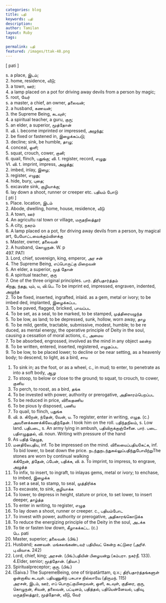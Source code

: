 ```yaml
---
categories: blog
title: பதி
keywords: பதி
description: 
author: Tamilan
layout: Ruby
tags: 
 
permalink: பதி
featured: /images/ttak-48.png
---
```

  
[ pati ]  
  
s. a place, இடம்;  
2. home, residence, வீடு;  
3. a town, ஊர்;  
4. a lamp placed on a pot for driving away devils from a person by magic;  
5. root, வேர்  
s. a master, a chief, an owner, தலைவன்;  
2. a husband, கணவன்;  
3. the Supreme Being, கடவுள்;  
4. a spiritual teacher, a guru, குரு;  
5. an elder, a superior, மூத்தோன்  
II. வி. i. become imprinted or impressed, அழுந்து;  
2. be fixed or fastened in, இழைக்கப்படு;  
3. decline; sink, be humble, தாழு;  
4. conceal, ஒளி;  
5. squat, crouch, cower, குனி;  
6. quail, flinch, பதுங்கு; வி. t. register, record, எழுது  
VI. வி. t. imprint, impress, அழுத்து;  
2. imbed, inlay, இழை;  
3. register, எழுது;  
4. hide, bury, புதை;  
5. excavate sink, குழியாக்கு;  
6. lay down a shoot, runner or creeper etc. பதியம் போடு  
[ pti ]  
s. Place. location, இடம்  
2. Abode, dwelling, home, house, residence, வீடு  
3. A town, ஊர்  
4. An agricultu ral town or village, மருதநிலத்தூர்  
5. A city, நகரம்  
6. A lamp placed on a pot, for driving away devils from a person, by magical art, பேயோட்டவைக்கும்விளக்கு  
s. Master, owner, தலைவன்  
2. A husband, கொழுநன். W. p  
497. PATI  
3. Lord, chief, sovereign, king, emperor, அர சன்  
4. The Supreme Being, எப்பொருட்கு மிறைவன்  
5. An elder, a superior, மூத் தோன்  
6. A spiritual teacher, குரு  
7. One of the three original principles. பார். திரிபதார்த்தம்  
கிறது, ந்தது, யும், ய, வி.பெ. To be imprint ed, impressed, engraven, indented, அழுந்த  
2. To be fixed, inserted, ingrafted, inlaid. as a gem, metal or ivory; to be imbed ded, implanted, இழைக்கப்பட  
3. To be paved, flagged, bricked, பாவப்பட  
4. To be set, as a seal, to be marked, to be stamped, முத்திரையழுந்த  
5. To be low, as land; to be depressed, sunk, hollow, worn away, தாழ  
6. To be mild, gentle, tractable, submissive, modest, humble; to be re duced, as mental energy, the operative principle of Deity in the soul, causing a cessation of moral actions, c., அமைய  
7. To be absorbed, engrossed, involved as the mind in any object ஊன்ற  
8. To be written, entered, inserted, registered, எழுதப்பட  
9. To be low, to be placed lower; to decline or be near setting, as a heavenly body; to descend, to light, as a bird, சாய  
1. To sink in; as the foot, or as a wheel, c., in mud; to enter, to penetrate as into a soft body, ஆழ  
11. To stoop, to below or close to the ground; to squat, to crouch, to cower, குனிய  
12. To perch, to roost, as a bird, தங்க  
13. To be invested with power, authority or prerogative, அதிகாரம்பெறப்பட  
14. To be reduced in price, விலைதணிய  
15. To be pious ly disposed, பணிய  
16. To quail, to flinch, பதுங்க  
17. வி. a. கிறேன், ந்தேன், வேன், ய. To register, enter in writing, எழுத. (c.) அவனைக்கணக்கிலேபதிந்தேன். I took him on the roll. பதிந்தநிலம், s. Low land. பதிபடை, s. An army lying in ambush, பதிவிருக்குஞ்சேனை. பார். படை. பதிஎழுதுதல், வி. noun. Writing with pressure of the hand  
2. As பதித் தெழுத,  
2. மனதிலேபதிய, inf. To be impressed on the mind. விலையைப்பதியகேட்க, inf. To bid lower, to beat down the price. நடந்துநடந்துகல்லுப்பதிந்துபோயிற்றுThe stones are worn by continual walking  
க்கிறேன், த்தேன், ப்பேன், பதிக்க, வி. a. To imprint, to impress, to engrave, அழுத்த  
2. To infix, to insert, to ingraft, to inlayas gems, metal or ivory; to enchase, to imbed, இழைக்க  
3. To set a seal, to stamp, to seal, முத்திரிக்க  
4. To excavate, to sink, குழியாக்க  
5. To lower, to depress in height, stature or price, to set lower, to insert deeper, தாழ்த்த  
6. To enter in writing, to register, எழுத  
7. To lay down a shoot, runner or creeper. c., பதியம்போட  
8. To invest with power, authority or prerogative, அதிகாரங்கொடுக்க  
9. To reduce the energizing principle of the Deity in the soul, அடக்க  
1. To tie or fasten low down, கீழாகக்கட்ட. (c.)  
பெ. pati  
1. Master, superior; தலைவன். (பிங்.)  
2. Husband; கணவன். மங்கலங்கண்டவர் பதியிவட் கென்ற கட்டுரை (அரிச். பு.விவாக. 242)  
3. Lord, chief, king; அரசன். (பிங்.)பதியின் பிழையன்று (கம்பரா. நகர்நீ. 133). 4.Elder, senior; மூத்தோன். (திவா.)  
5. Spiritualpreceptor; குரு. (பிங்.)  
6. (Šaiva.) The SupremeBeing, one of tiripatārttam, q.v.; திரிபதார்த்தங்களுள் ஒன்றாகிய கடவுள். பதியணுகிற் பசுபாச நில்லாவே (திருமந். 115)  
அரசன், இடம், ஊர், எப் பொருட்குமிறைவன், ஒளி, கடவுள், குதிரை, குரு, கொழுநன், சிவன், தலைவன், பட்டினம், பதித்தல், பதியென்னேவல், பதிவு, மருதநிலத்தூர், மூத்தோன், வீடு, வேர்